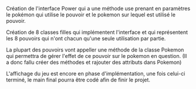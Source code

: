 Création de l'interface Power qui a une méthode use prenant en paramètres le pokémon qui utilise le pouvoir et le pokemon sur lequel est utilisé le pouvoir. 

Création de 8 classes filles qui implémentent l'interface et qui représentent les 8 pouvoirs qui n'ont chacun qu'une seule utilisation par partie. 

La plupart des pouvoirs vont appeller une méthode de la classe Pokemon qui permettra de gérer l'effet de ce pouvoir sur le pokemon en question. (Il a donc fallu créer des méthodes et rajouter des attributs dans Pokemon)

L'affichage du jeu est encore en phase d'implémentation, une fois celui-ci terminé, le main final pourra être codé afin de finir le projet.  


